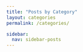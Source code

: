 ```yaml
---
title: "Posts by Category"
layout: categories
permalink: /categories/

sidebar:
  nav: sidebar-posts
---
```

